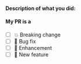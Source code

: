 #### Description of what you did:

<!--
Replace [ ] by [x] to check these checkboxes!
-->

#### My PR is a

- [ ] 💥 Breaking change
- [ ] 🐛 Bug fix
- [ ] 💅 Enhancement
- [ ] 🚀 New feature
